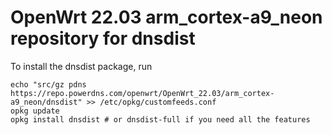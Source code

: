 OpenWrt 22.03 arm_cortex-a9_neon repository for dnsdist
========

To install the dnsdist package, run

```
echo "src/gz pdns https://repo.powerdns.com/openwrt/OpenWrt_22.03/arm_cortex-a9_neon/dnsdist" >> /etc/opkg/customfeeds.conf
opkg update
opkg install dnsdist # or dnsdist-full if you need all the features
```
